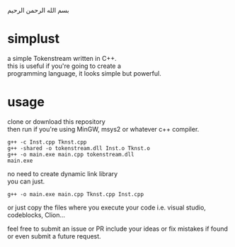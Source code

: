 بسم الله الرحمن الرحيم
# simplust 
a simple Tokenstream written in C++.  
this is useful if you're going to create a  
programming language, it looks simple but powerful.  

# usage
clone or download this repository  
then run if you're using MinGW, msys2 or whatever c++ compiler.  
```
g++ -c Inst.cpp Tknst.cpp  
g++ -shared -o tokenstream.dll Inst.o Tknst.o  
g++ -o main.exe main.cpp tokenstream.dll  
main.exe  

```

no need to create dynamic link library  
you can just.  
```
g++ -o main.exe main.cpp Tknst.cpp Inst.cpp
```
or just copy the files where you execute 
your code i.e. visual studio, codeblocks, Clion...  

feel free to submit an issue or PR include your ideas or fix mistakes if found  
or even submit a future request. 